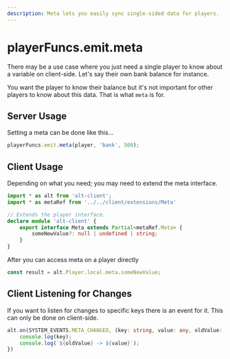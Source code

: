 ```yaml
---
description: Meta lets you easily sync single-sided data for players.
---
```


# playerFuncs.emit.meta

There may be a use case where you just need a single player to know about a variable on client-side. Let's say their own bank balance for instance.

You want the player to know their balance but it's not important for other players to know about this data. That is what `meta` is for.

## Server Usage

Setting a meta can be done like this...

```typescript
playerFuncs.emit.meta(player, 'bank', 500);
```

## Client Usage

Depending on what you need; you may need to extend the meta interface.

```typescript
import * as alt from 'alt-client';
import * as metaRef from '../../client/extensions/Meta'

// Extends the player interface.
declare module 'alt-client' {
    export interface Meta extends Partial<metaRef.Meta> {
        someNewValue?: null | undefined | string;
    }
}
```

After you can access meta on a player directly

```typescript
const result = alt.Player.local.meta.someNewValue;
```

## Client Listening for Changes

If you want to listen for changes to specific keys there is an event for it. This can only be done on client-side.

```typescript
alt.on(SYSTEM_EVENTS.META_CHANGED, (key: string, value: any, oldValue: any) => {
    console.log(key);
    console.log(`${oldValue} -> ${value}`);
})
```